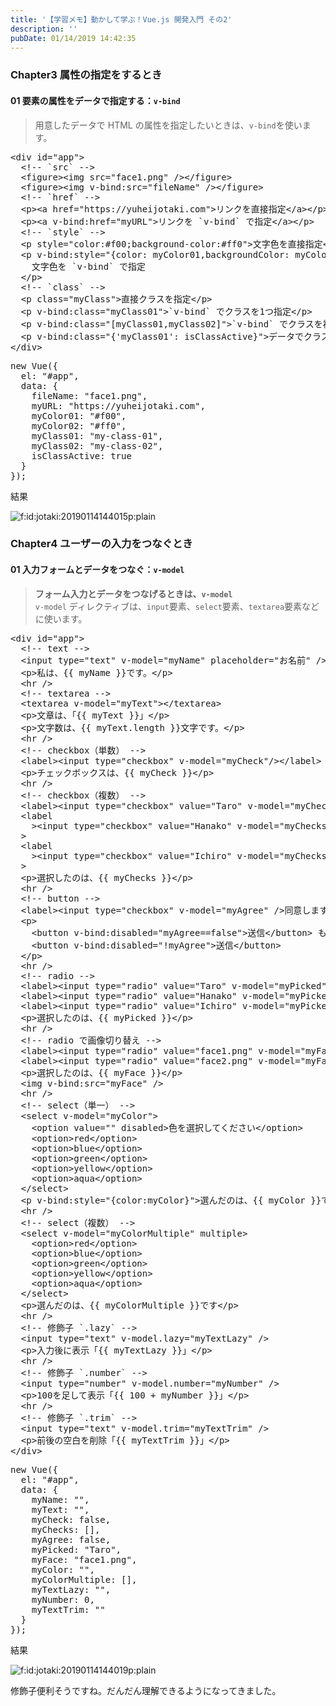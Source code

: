 ```yaml
---
title: '【学習メモ】動かして学ぶ！Vue.js 開発入門 その2'
description: ''
pubDate: 01/14/2019 14:42:35
---
```


<h3>Chapter3 属性の指定をするとき</h3>

<h4>01 要素の属性をデータで指定する：<code>v-bind</code></h4>

<blockquote><p>用意したデータで HTML の属性を指定したいときは、<code>v-bind</code>を使います。</p></blockquote>

<pre class="code lang-html" data-lang="html" data-unlink><span class="synIdentifier">&lt;</span><span class="synStatement">div</span><span class="synIdentifier"> </span><span class="synType">id</span><span class="synIdentifier">=</span><span class="synConstant">&quot;app&quot;</span><span class="synIdentifier">&gt;</span>
  <span class="synComment">&lt;!-- `src` --&gt;</span>
  <span class="synIdentifier">&lt;</span>figure<span class="synIdentifier">&gt;&lt;</span><span class="synStatement">img</span><span class="synIdentifier"> </span><span class="synType">src</span><span class="synIdentifier">=</span><span class="synConstant">&quot;face1.png&quot;</span><span class="synIdentifier"> /&gt;&lt;/</span>figure<span class="synIdentifier">&gt;</span>
  <span class="synIdentifier">&lt;</span>figure<span class="synIdentifier">&gt;&lt;</span><span class="synStatement">img</span><span class="synIdentifier"> v-bind:</span><span class="synType">src</span><span class="synIdentifier">=</span><span class="synConstant">&quot;fileName&quot;</span><span class="synIdentifier"> /&gt;&lt;/</span>figure<span class="synIdentifier">&gt;</span>
  <span class="synComment">&lt;!-- `href` --&gt;</span>
  <span class="synIdentifier">&lt;</span><span class="synStatement">p</span><span class="synIdentifier">&gt;&lt;</span><span class="synStatement">a</span><span class="synIdentifier"> </span><span class="synType">href</span><span class="synIdentifier">=</span><span class="synConstant">&quot;https://yuheijotaki.com&quot;</span><span class="synIdentifier">&gt;</span><span class="synUnderlined">リンクを直接指定</span><span class="synIdentifier">&lt;/</span><span class="synStatement">a</span><span class="synIdentifier">&gt;&lt;/</span><span class="synStatement">p</span><span class="synIdentifier">&gt;</span>
  <span class="synIdentifier">&lt;</span><span class="synStatement">p</span><span class="synIdentifier">&gt;&lt;</span><span class="synStatement">a</span><span class="synIdentifier"> v-bind:</span><span class="synType">href</span><span class="synIdentifier">=</span><span class="synConstant">&quot;myURL&quot;</span><span class="synIdentifier">&gt;</span><span class="synUnderlined">リンクを `v-bind` で指定</span><span class="synIdentifier">&lt;/</span><span class="synStatement">a</span><span class="synIdentifier">&gt;&lt;/</span><span class="synStatement">p</span><span class="synIdentifier">&gt;</span>
  <span class="synComment">&lt;!-- `style` --&gt;</span>
  <span class="synIdentifier">&lt;</span><span class="synStatement">p</span><span class="synIdentifier"> </span><span class="synType">style</span><span class="synIdentifier">=</span><span class="synConstant">&quot;color:#f00;background-color:#ff0&quot;</span><span class="synIdentifier">&gt;</span>文字色を直接指定<span class="synIdentifier">&lt;/</span><span class="synStatement">p</span><span class="synIdentifier">&gt;</span>
  <span class="synIdentifier">&lt;</span><span class="synStatement">p</span><span class="synIdentifier"> v-bind:</span><span class="synType">style</span><span class="synIdentifier">=</span><span class="synConstant">&quot;{color: myColor01,backgroundColor: myColor02}&quot;</span><span class="synIdentifier">&gt;</span>
    文字色を `v-bind` で指定
  <span class="synIdentifier">&lt;/</span><span class="synStatement">p</span><span class="synIdentifier">&gt;</span>
  <span class="synComment">&lt;!-- `class` --&gt;</span>
  <span class="synIdentifier">&lt;</span><span class="synStatement">p</span><span class="synIdentifier"> </span><span class="synType">class</span><span class="synIdentifier">=</span><span class="synConstant">&quot;myClass&quot;</span><span class="synIdentifier">&gt;</span>直接クラスを指定<span class="synIdentifier">&lt;/</span><span class="synStatement">p</span><span class="synIdentifier">&gt;</span>
  <span class="synIdentifier">&lt;</span><span class="synStatement">p</span><span class="synIdentifier"> v-bind:</span><span class="synType">class</span><span class="synIdentifier">=</span><span class="synConstant">&quot;myClass01&quot;</span><span class="synIdentifier">&gt;</span>`v-bind` でクラスを1つ指定<span class="synIdentifier">&lt;/</span><span class="synStatement">p</span><span class="synIdentifier">&gt;</span>
  <span class="synIdentifier">&lt;</span><span class="synStatement">p</span><span class="synIdentifier"> v-bind:</span><span class="synType">class</span><span class="synIdentifier">=</span><span class="synConstant">&quot;[myClass01,myClass02]&quot;</span><span class="synIdentifier">&gt;</span>`v-bind` でクラスを複数指定<span class="synIdentifier">&lt;/</span><span class="synStatement">p</span><span class="synIdentifier">&gt;</span>
  <span class="synIdentifier">&lt;</span><span class="synStatement">p</span><span class="synIdentifier"> v-bind:</span><span class="synType">class</span><span class="synIdentifier">=</span><span class="synConstant">&quot;{'myClass01': isClassActive}&quot;</span><span class="synIdentifier">&gt;</span>データでクラスをON/OFF<span class="synIdentifier">&lt;/</span><span class="synStatement">p</span><span class="synIdentifier">&gt;</span>
<span class="synIdentifier">&lt;/</span><span class="synStatement">div</span><span class="synIdentifier">&gt;</span>
</pre>

<pre class="code lang-javascript" data-lang="javascript" data-unlink><span class="synStatement">new</span> Vue(<span class="synIdentifier">{</span>
  el: <span class="synConstant">&quot;#app&quot;</span>,
  data: <span class="synIdentifier">{</span>
    fileName: <span class="synConstant">&quot;face1.png&quot;</span>,
    myURL: <span class="synConstant">&quot;https://yuheijotaki.com&quot;</span>,
    myColor01: <span class="synConstant">&quot;#f00&quot;</span>,
    myColor02: <span class="synConstant">&quot;#ff0&quot;</span>,
    myClass01: <span class="synConstant">&quot;my-class-01&quot;</span>,
    myClass02: <span class="synConstant">&quot;my-class-02&quot;</span>,
    isClassActive: <span class="synConstant">true</span>
  <span class="synIdentifier">}</span>
<span class="synIdentifier">}</span>);
</pre>

<p>結果</p>

<p><span itemscope itemtype="http://schema.org/Photograph"><img src="/images/hatena/20190114144015.png" alt="f:id:jotaki:20190114144015p:plain" title="f:id:jotaki:20190114144015p:plain" class="hatena-fotolife" itemprop="image"></span></p>

<h3>Chapter4 ユーザーの入力をつなぐとき</h3>

<h4>01 入力フォームとデータをつなぐ：<code>v-model</code></h4>

<blockquote><p><strong>フォーム入力とデータをつなげるときは、<code>v-model</code></strong><br/>
<code>v-model</code> ディレクティブは、<code>input</code>要素、<code>select</code>要素、<code>textarea</code>要素などに使います。</p></blockquote>

<pre class="code lang-html" data-lang="html" data-unlink><span class="synIdentifier">&lt;</span><span class="synStatement">div</span><span class="synIdentifier"> </span><span class="synType">id</span><span class="synIdentifier">=</span><span class="synConstant">&quot;app&quot;</span><span class="synIdentifier">&gt;</span>
  <span class="synComment">&lt;!-- text --&gt;</span>
  <span class="synIdentifier">&lt;</span><span class="synStatement">input</span><span class="synIdentifier"> </span><span class="synType">type</span><span class="synIdentifier">=</span><span class="synConstant">&quot;text&quot;</span><span class="synIdentifier"> v-model=</span><span class="synConstant">&quot;myName&quot;</span><span class="synIdentifier"> placeholder=</span><span class="synConstant">&quot;お名前&quot;</span><span class="synIdentifier"> /&gt;</span>
  <span class="synIdentifier">&lt;</span><span class="synStatement">p</span><span class="synIdentifier">&gt;</span>私は、{{ myName }}です。<span class="synIdentifier">&lt;/</span><span class="synStatement">p</span><span class="synIdentifier">&gt;</span>
  <span class="synIdentifier">&lt;</span><span class="synStatement">hr</span><span class="synIdentifier"> /&gt;</span>
  <span class="synComment">&lt;!-- textarea --&gt;</span>
  <span class="synIdentifier">&lt;</span><span class="synStatement">textarea</span><span class="synIdentifier"> v-model=</span><span class="synConstant">&quot;myText&quot;</span><span class="synIdentifier">&gt;&lt;/</span><span class="synStatement">textarea</span><span class="synIdentifier">&gt;</span>
  <span class="synIdentifier">&lt;</span><span class="synStatement">p</span><span class="synIdentifier">&gt;</span>文章は、「{{ myText }}」<span class="synIdentifier">&lt;/</span><span class="synStatement">p</span><span class="synIdentifier">&gt;</span>
  <span class="synIdentifier">&lt;</span><span class="synStatement">p</span><span class="synIdentifier">&gt;</span>文字数は、{{ myText.length }}文字です。<span class="synIdentifier">&lt;/</span><span class="synStatement">p</span><span class="synIdentifier">&gt;</span>
  <span class="synIdentifier">&lt;</span><span class="synStatement">hr</span><span class="synIdentifier"> /&gt;</span>
  <span class="synComment">&lt;!-- checkbox（単数） --&gt;</span>
  <span class="synIdentifier">&lt;</span><span class="synStatement">label</span><span class="synIdentifier">&gt;&lt;</span><span class="synStatement">input</span><span class="synIdentifier"> </span><span class="synType">type</span><span class="synIdentifier">=</span><span class="synConstant">&quot;checkbox&quot;</span><span class="synIdentifier"> v-model=</span><span class="synConstant">&quot;myCheck&quot;</span><span class="synIdentifier">/&gt;&lt;/</span><span class="synStatement">label</span><span class="synIdentifier">&gt;</span>
  <span class="synIdentifier">&lt;</span><span class="synStatement">p</span><span class="synIdentifier">&gt;</span>チェックボックスは、{{ myCheck }}<span class="synIdentifier">&lt;/</span><span class="synStatement">p</span><span class="synIdentifier">&gt;</span>
  <span class="synIdentifier">&lt;</span><span class="synStatement">hr</span><span class="synIdentifier"> /&gt;</span>
  <span class="synComment">&lt;!-- checkbox（複数） --&gt;</span>
  <span class="synIdentifier">&lt;</span><span class="synStatement">label</span><span class="synIdentifier">&gt;&lt;</span><span class="synStatement">input</span><span class="synIdentifier"> </span><span class="synType">type</span><span class="synIdentifier">=</span><span class="synConstant">&quot;checkbox&quot;</span><span class="synIdentifier"> </span><span class="synType">value</span><span class="synIdentifier">=</span><span class="synConstant">&quot;Taro&quot;</span><span class="synIdentifier"> v-model=</span><span class="synConstant">&quot;myChecks&quot;</span><span class="synIdentifier"> /&gt;</span>Taro<span class="synIdentifier">&lt;/</span><span class="synStatement">label</span><span class="synIdentifier">&gt;</span>
  <span class="synIdentifier">&lt;</span><span class="synStatement">label</span>
<span class="synIdentifier">    &gt;&lt;</span><span class="synStatement">input</span><span class="synIdentifier"> </span><span class="synType">type</span><span class="synIdentifier">=</span><span class="synConstant">&quot;checkbox&quot;</span><span class="synIdentifier"> </span><span class="synType">value</span><span class="synIdentifier">=</span><span class="synConstant">&quot;Hanako&quot;</span><span class="synIdentifier"> v-model=</span><span class="synConstant">&quot;myChecks&quot;</span><span class="synIdentifier"> /&gt;</span>Hanako<span class="synIdentifier">&lt;/</span><span class="synStatement">label</span>
<span class="synIdentifier">  &gt;</span>
  <span class="synIdentifier">&lt;</span><span class="synStatement">label</span>
<span class="synIdentifier">    &gt;&lt;</span><span class="synStatement">input</span><span class="synIdentifier"> </span><span class="synType">type</span><span class="synIdentifier">=</span><span class="synConstant">&quot;checkbox&quot;</span><span class="synIdentifier"> </span><span class="synType">value</span><span class="synIdentifier">=</span><span class="synConstant">&quot;Ichiro&quot;</span><span class="synIdentifier"> v-model=</span><span class="synConstant">&quot;myChecks&quot;</span><span class="synIdentifier"> /&gt;</span>Ichiro<span class="synIdentifier">&lt;/</span><span class="synStatement">label</span>
<span class="synIdentifier">  &gt;</span>
  <span class="synIdentifier">&lt;</span><span class="synStatement">p</span><span class="synIdentifier">&gt;</span>選択したのは、{{ myChecks }}<span class="synIdentifier">&lt;/</span><span class="synStatement">p</span><span class="synIdentifier">&gt;</span>
  <span class="synIdentifier">&lt;</span><span class="synStatement">hr</span><span class="synIdentifier"> /&gt;</span>
  <span class="synComment">&lt;!-- button --&gt;</span>
  <span class="synIdentifier">&lt;</span><span class="synStatement">label</span><span class="synIdentifier">&gt;&lt;</span><span class="synStatement">input</span><span class="synIdentifier"> </span><span class="synType">type</span><span class="synIdentifier">=</span><span class="synConstant">&quot;checkbox&quot;</span><span class="synIdentifier"> v-model=</span><span class="synConstant">&quot;myAgree&quot;</span><span class="synIdentifier"> /&gt;</span>同意します。<span class="synIdentifier">&lt;/</span><span class="synStatement">label</span><span class="synIdentifier">&gt;</span>
  <span class="synIdentifier">&lt;</span><span class="synStatement">p</span><span class="synIdentifier">&gt;</span>
    <span class="synIdentifier">&lt;</span><span class="synStatement">button</span><span class="synIdentifier"> v-bind:</span><span class="synType">disabled</span><span class="synIdentifier">=</span><span class="synConstant">&quot;myAgree==false&quot;</span><span class="synIdentifier">&gt;</span>送信<span class="synIdentifier">&lt;/</span><span class="synStatement">button</span><span class="synIdentifier">&gt;</span> もしくは
    <span class="synIdentifier">&lt;</span><span class="synStatement">button</span><span class="synIdentifier"> v-bind:</span><span class="synType">disabled</span><span class="synIdentifier">=</span><span class="synConstant">&quot;!myAgree&quot;</span><span class="synIdentifier">&gt;</span>送信<span class="synIdentifier">&lt;/</span><span class="synStatement">button</span><span class="synIdentifier">&gt;</span>
  <span class="synIdentifier">&lt;/</span><span class="synStatement">p</span><span class="synIdentifier">&gt;</span>
  <span class="synIdentifier">&lt;</span><span class="synStatement">hr</span><span class="synIdentifier"> /&gt;</span>
  <span class="synComment">&lt;!-- radio --&gt;</span>
  <span class="synIdentifier">&lt;</span><span class="synStatement">label</span><span class="synIdentifier">&gt;&lt;</span><span class="synStatement">input</span><span class="synIdentifier"> </span><span class="synType">type</span><span class="synIdentifier">=</span><span class="synConstant">&quot;radio&quot;</span><span class="synIdentifier"> </span><span class="synType">value</span><span class="synIdentifier">=</span><span class="synConstant">&quot;Taro&quot;</span><span class="synIdentifier"> v-model=</span><span class="synConstant">&quot;myPicked&quot;</span><span class="synIdentifier"> /&gt;</span>Taro<span class="synIdentifier">&lt;/</span><span class="synStatement">label</span><span class="synIdentifier">&gt;</span>
  <span class="synIdentifier">&lt;</span><span class="synStatement">label</span><span class="synIdentifier">&gt;&lt;</span><span class="synStatement">input</span><span class="synIdentifier"> </span><span class="synType">type</span><span class="synIdentifier">=</span><span class="synConstant">&quot;radio&quot;</span><span class="synIdentifier"> </span><span class="synType">value</span><span class="synIdentifier">=</span><span class="synConstant">&quot;Hanako&quot;</span><span class="synIdentifier"> v-model=</span><span class="synConstant">&quot;myPicked&quot;</span><span class="synIdentifier"> /&gt;</span>Hanako<span class="synIdentifier">&lt;/</span><span class="synStatement">label</span><span class="synIdentifier">&gt;</span>
  <span class="synIdentifier">&lt;</span><span class="synStatement">label</span><span class="synIdentifier">&gt;&lt;</span><span class="synStatement">input</span><span class="synIdentifier"> </span><span class="synType">type</span><span class="synIdentifier">=</span><span class="synConstant">&quot;radio&quot;</span><span class="synIdentifier"> </span><span class="synType">value</span><span class="synIdentifier">=</span><span class="synConstant">&quot;Ichiro&quot;</span><span class="synIdentifier"> v-model=</span><span class="synConstant">&quot;myPicked&quot;</span><span class="synIdentifier"> /&gt;</span>Ichiro<span class="synIdentifier">&lt;/</span><span class="synStatement">label</span><span class="synIdentifier">&gt;</span>
  <span class="synIdentifier">&lt;</span><span class="synStatement">p</span><span class="synIdentifier">&gt;</span>選択したのは、{{ myPicked }}<span class="synIdentifier">&lt;/</span><span class="synStatement">p</span><span class="synIdentifier">&gt;</span>
  <span class="synIdentifier">&lt;</span><span class="synStatement">hr</span><span class="synIdentifier"> /&gt;</span>
  <span class="synComment">&lt;!-- radio で画像切り替え --&gt;</span>
  <span class="synIdentifier">&lt;</span><span class="synStatement">label</span><span class="synIdentifier">&gt;&lt;</span><span class="synStatement">input</span><span class="synIdentifier"> </span><span class="synType">type</span><span class="synIdentifier">=</span><span class="synConstant">&quot;radio&quot;</span><span class="synIdentifier"> </span><span class="synType">value</span><span class="synIdentifier">=</span><span class="synConstant">&quot;face1.png&quot;</span><span class="synIdentifier"> v-model=</span><span class="synConstant">&quot;myFace&quot;</span><span class="synIdentifier"> /&gt;</span>face1<span class="synIdentifier">&lt;/</span><span class="synStatement">label</span><span class="synIdentifier">&gt;</span>
  <span class="synIdentifier">&lt;</span><span class="synStatement">label</span><span class="synIdentifier">&gt;&lt;</span><span class="synStatement">input</span><span class="synIdentifier"> </span><span class="synType">type</span><span class="synIdentifier">=</span><span class="synConstant">&quot;radio&quot;</span><span class="synIdentifier"> </span><span class="synType">value</span><span class="synIdentifier">=</span><span class="synConstant">&quot;face2.png&quot;</span><span class="synIdentifier"> v-model=</span><span class="synConstant">&quot;myFace&quot;</span><span class="synIdentifier"> /&gt;</span>face2<span class="synIdentifier">&lt;/</span><span class="synStatement">label</span><span class="synIdentifier">&gt;</span>
  <span class="synIdentifier">&lt;</span><span class="synStatement">p</span><span class="synIdentifier">&gt;</span>選択したのは、{{ myFace }}<span class="synIdentifier">&lt;/</span><span class="synStatement">p</span><span class="synIdentifier">&gt;</span>
  <span class="synIdentifier">&lt;</span><span class="synStatement">img</span><span class="synIdentifier"> v-bind:</span><span class="synType">src</span><span class="synIdentifier">=</span><span class="synConstant">&quot;myFace&quot;</span><span class="synIdentifier"> /&gt;</span>
  <span class="synIdentifier">&lt;</span><span class="synStatement">hr</span><span class="synIdentifier"> /&gt;</span>
  <span class="synComment">&lt;!-- select（単一） --&gt;</span>
  <span class="synIdentifier">&lt;</span><span class="synStatement">select</span><span class="synIdentifier"> v-model=</span><span class="synConstant">&quot;myColor&quot;</span><span class="synIdentifier">&gt;</span>
    <span class="synIdentifier">&lt;</span><span class="synStatement">option</span><span class="synIdentifier"> </span><span class="synType">value</span><span class="synIdentifier">=</span><span class="synConstant">&quot;&quot;</span><span class="synIdentifier"> </span><span class="synType">disabled</span><span class="synIdentifier">&gt;</span>色を選択してください<span class="synIdentifier">&lt;/</span><span class="synStatement">option</span><span class="synIdentifier">&gt;</span>
    <span class="synIdentifier">&lt;</span><span class="synStatement">option</span><span class="synIdentifier">&gt;</span>red<span class="synIdentifier">&lt;/</span><span class="synStatement">option</span><span class="synIdentifier">&gt;</span>
    <span class="synIdentifier">&lt;</span><span class="synStatement">option</span><span class="synIdentifier">&gt;</span>blue<span class="synIdentifier">&lt;/</span><span class="synStatement">option</span><span class="synIdentifier">&gt;</span>
    <span class="synIdentifier">&lt;</span><span class="synStatement">option</span><span class="synIdentifier">&gt;</span>green<span class="synIdentifier">&lt;/</span><span class="synStatement">option</span><span class="synIdentifier">&gt;</span>
    <span class="synIdentifier">&lt;</span><span class="synStatement">option</span><span class="synIdentifier">&gt;</span>yellow<span class="synIdentifier">&lt;/</span><span class="synStatement">option</span><span class="synIdentifier">&gt;</span>
    <span class="synIdentifier">&lt;</span><span class="synStatement">option</span><span class="synIdentifier">&gt;</span>aqua<span class="synIdentifier">&lt;/</span><span class="synStatement">option</span><span class="synIdentifier">&gt;</span>
  <span class="synIdentifier">&lt;/</span><span class="synStatement">select</span><span class="synIdentifier">&gt;</span>
  <span class="synIdentifier">&lt;</span><span class="synStatement">p</span><span class="synIdentifier"> v-bind:</span><span class="synType">style</span><span class="synIdentifier">=</span><span class="synConstant">&quot;{color:myColor}&quot;</span><span class="synIdentifier">&gt;</span>選んだのは、{{ myColor }}です<span class="synIdentifier">&lt;/</span><span class="synStatement">p</span><span class="synIdentifier">&gt;</span>
  <span class="synIdentifier">&lt;</span><span class="synStatement">hr</span><span class="synIdentifier"> /&gt;</span>
  <span class="synComment">&lt;!-- select（複数） --&gt;</span>
  <span class="synIdentifier">&lt;</span><span class="synStatement">select</span><span class="synIdentifier"> v-model=</span><span class="synConstant">&quot;myColorMultiple&quot;</span><span class="synIdentifier"> </span><span class="synType">multiple</span><span class="synIdentifier">&gt;</span>
    <span class="synIdentifier">&lt;</span><span class="synStatement">option</span><span class="synIdentifier">&gt;</span>red<span class="synIdentifier">&lt;/</span><span class="synStatement">option</span><span class="synIdentifier">&gt;</span>
    <span class="synIdentifier">&lt;</span><span class="synStatement">option</span><span class="synIdentifier">&gt;</span>blue<span class="synIdentifier">&lt;/</span><span class="synStatement">option</span><span class="synIdentifier">&gt;</span>
    <span class="synIdentifier">&lt;</span><span class="synStatement">option</span><span class="synIdentifier">&gt;</span>green<span class="synIdentifier">&lt;/</span><span class="synStatement">option</span><span class="synIdentifier">&gt;</span>
    <span class="synIdentifier">&lt;</span><span class="synStatement">option</span><span class="synIdentifier">&gt;</span>yellow<span class="synIdentifier">&lt;/</span><span class="synStatement">option</span><span class="synIdentifier">&gt;</span>
    <span class="synIdentifier">&lt;</span><span class="synStatement">option</span><span class="synIdentifier">&gt;</span>aqua<span class="synIdentifier">&lt;/</span><span class="synStatement">option</span><span class="synIdentifier">&gt;</span>
  <span class="synIdentifier">&lt;/</span><span class="synStatement">select</span><span class="synIdentifier">&gt;</span>
  <span class="synIdentifier">&lt;</span><span class="synStatement">p</span><span class="synIdentifier">&gt;</span>選んだのは、{{ myColorMultiple }}です<span class="synIdentifier">&lt;/</span><span class="synStatement">p</span><span class="synIdentifier">&gt;</span>
  <span class="synIdentifier">&lt;</span><span class="synStatement">hr</span><span class="synIdentifier"> /&gt;</span>
  <span class="synComment">&lt;!-- 修飾子 `.lazy` --&gt;</span>
  <span class="synIdentifier">&lt;</span><span class="synStatement">input</span><span class="synIdentifier"> </span><span class="synType">type</span><span class="synIdentifier">=</span><span class="synConstant">&quot;text&quot;</span><span class="synIdentifier"> v-model.lazy=</span><span class="synConstant">&quot;myTextLazy&quot;</span><span class="synIdentifier"> /&gt;</span>
  <span class="synIdentifier">&lt;</span><span class="synStatement">p</span><span class="synIdentifier">&gt;</span>入力後に表示「{{ myTextLazy }}」<span class="synIdentifier">&lt;/</span><span class="synStatement">p</span><span class="synIdentifier">&gt;</span>
  <span class="synIdentifier">&lt;</span><span class="synStatement">hr</span><span class="synIdentifier"> /&gt;</span>
  <span class="synComment">&lt;!-- 修飾子 `.number` --&gt;</span>
  <span class="synIdentifier">&lt;</span><span class="synStatement">input</span><span class="synIdentifier"> </span><span class="synType">type</span><span class="synIdentifier">=</span><span class="synConstant">&quot;number&quot;</span><span class="synIdentifier"> v-model.number=</span><span class="synConstant">&quot;myNumber&quot;</span><span class="synIdentifier"> /&gt;</span>
  <span class="synIdentifier">&lt;</span><span class="synStatement">p</span><span class="synIdentifier">&gt;</span>100を足して表示「{{ 100 + myNumber }}」<span class="synIdentifier">&lt;/</span><span class="synStatement">p</span><span class="synIdentifier">&gt;</span>
  <span class="synIdentifier">&lt;</span><span class="synStatement">hr</span><span class="synIdentifier"> /&gt;</span>
  <span class="synComment">&lt;!-- 修飾子 `.trim` --&gt;</span>
  <span class="synIdentifier">&lt;</span><span class="synStatement">input</span><span class="synIdentifier"> </span><span class="synType">type</span><span class="synIdentifier">=</span><span class="synConstant">&quot;text&quot;</span><span class="synIdentifier"> v-model.trim=</span><span class="synConstant">&quot;myTextTrim&quot;</span><span class="synIdentifier"> /&gt;</span>
  <span class="synIdentifier">&lt;</span><span class="synStatement">p</span><span class="synIdentifier">&gt;</span>前後の空白を削除「{{ myTextTrim }}」<span class="synIdentifier">&lt;/</span><span class="synStatement">p</span><span class="synIdentifier">&gt;</span>
<span class="synIdentifier">&lt;/</span><span class="synStatement">div</span><span class="synIdentifier">&gt;</span>
</pre>

<pre class="code lang-javascript" data-lang="javascript" data-unlink><span class="synStatement">new</span> Vue(<span class="synIdentifier">{</span>
  el: <span class="synConstant">&quot;#app&quot;</span>,
  data: <span class="synIdentifier">{</span>
    myName: <span class="synConstant">&quot;&quot;</span>,
    myText: <span class="synConstant">&quot;&quot;</span>,
    myCheck: <span class="synConstant">false</span>,
    myChecks: <span class="synIdentifier">[]</span>,
    myAgree: <span class="synConstant">false</span>,
    myPicked: <span class="synConstant">&quot;Taro&quot;</span>,
    myFace: <span class="synConstant">&quot;face1.png&quot;</span>,
    myColor: <span class="synConstant">&quot;&quot;</span>,
    myColorMultiple: <span class="synIdentifier">[]</span>,
    myTextLazy: <span class="synConstant">&quot;&quot;</span>,
    myNumber: 0,
    myTextTrim: <span class="synConstant">&quot;&quot;</span>
  <span class="synIdentifier">}</span>
<span class="synIdentifier">}</span>);
</pre>

<p>結果</p>

<p><span itemscope itemtype="http://schema.org/Photograph"><img src="/images/hatena/20190114144019.png" alt="f:id:jotaki:20190114144019p:plain" title="f:id:jotaki:20190114144019p:plain" class="hatena-fotolife" itemprop="image"></span></p>

<p>修飾子便利そうですね。だんだん理解できるようになってきました。</p>
